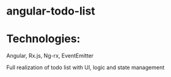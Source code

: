 # angular-todo-list
# Technologies:
Angular, Rx.js, Ng-rx, EventEmitter

Full realization of todo list with UI, logic and state management
